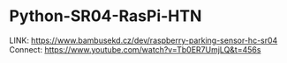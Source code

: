 # Python-SR04-RasPi-HTN
LINK: https://www.bambusekd.cz/dev/raspberry-parking-sensor-hc-sr04
Connect: https://www.youtube.com/watch?v=Tb0ER7UmjLQ&t=456s
